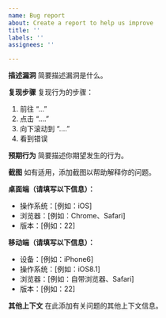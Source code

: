 ```yaml
---
name: Bug report
about: Create a report to help us improve
title: ''
labels: ''
assignees: ''

---
```


**描述漏洞**
简要描述漏洞是什么。

**复现步骤**
复现行为的步骤：

1. 前往 “...”
2. 点击 “....”
3. 向下滚动到 “....”
4. 看到错误

**预期行为**
简要描述你期望发生的行为。

**截图**
如有适用，添加截图以帮助解释你的问题。

**桌面端（请填写以下信息）：**

- 操作系统：[例如：iOS]
- 浏览器：[例如：Chrome、Safari]
- 版本：[例如：22]

**移动端（请填写以下信息）：**

- 设备：[例如：iPhone6]
- 操作系统：[例如：iOS8.1]
- 浏览器：[例如：自带浏览器、Safari]
- 版本：[例如：22]

**其他上下文**
在此添加有关问题的其他上下文信息。

